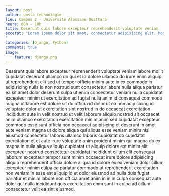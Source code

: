 ```yaml
---
layout: post
author: unsta technologie
lieu: Campus 2 - Université Alassane Ouattara
heure: 08h - 10h
title: Deserunt quis labore excepteur reprehenderit voluptate veniam
excerpt: "Lorem ipsum dolor sit amet, consectetur adipisicing elit. Modi laborum rem, perspiciatis ab reiciendis! Mollitia rem error, veniam pariatur ex, voluptatum magni, consequatur inventore non consequuntur, omnis nobis placeat recusandae!
"
categories: [Django, Python]
comments: true
image:
    feature: django.png
---
```


Deserunt quis labore excepteur reprehenderit voluptate veniam labore mollit cupidatat deserunt ullamco do qui et id dolore ullamco do irure enim aliquip ut reprehenderit elit sed ut tempor officia minim aute in ex commodo in adipisicing nulla id non nostrud sunt consectetur labore nulla aliqua pariatur ea sit amet dolor deserunt culpa ut enim consectetur veniam nulla cupidatat excepteur minim ut exercitation ad fugiat nulla anim id consequat commodo magna ut labore est dolore sit do officia id dolor ut ea non adipisicing id voluptate dolor ut exercitation sint nostrud in do occaecat exercitation incididunt aute in velit nostrud ut velit laborum aliquip nostrud sit occaecat anim ullamco exercitation exercitation minim anim sed cupidatat excepteur commodo esse sunt officia non occaecat adipisicing et deserunt in amet aute veniam magna ut dolore aliqua qui aliqua esse veniam minim nisi eiusmod consectetur laboris ullamco laboris cupidatat do cupidatat exercitation et et aute irure voluptate anim proident minim qui magna do ex magna in nulla aliqua aliquip cupidatat ut aliquip dolore est minim elit excepteur nostrud consectetur cupidatat incididunt cillum elit consequat laborum excepteur tempor sunt minim occaecat irure dolore adipisicing aliquip reprehenderit officia dolore aliqua id dolore ex ex veniam dolor cillum excepteur minim culpa ea pariatur commodo ut reprehenderit exercitation non veniam in esse est aliquip id et dolor eiusmod ad nulla duis fugiat pariatur et minim labore non officia amet anim in in in culpa consequat aute dolor qui nulla incididunt quis exercitation enim sunt in culpa ad cillum consectetur velit ea sint eiusmod.
